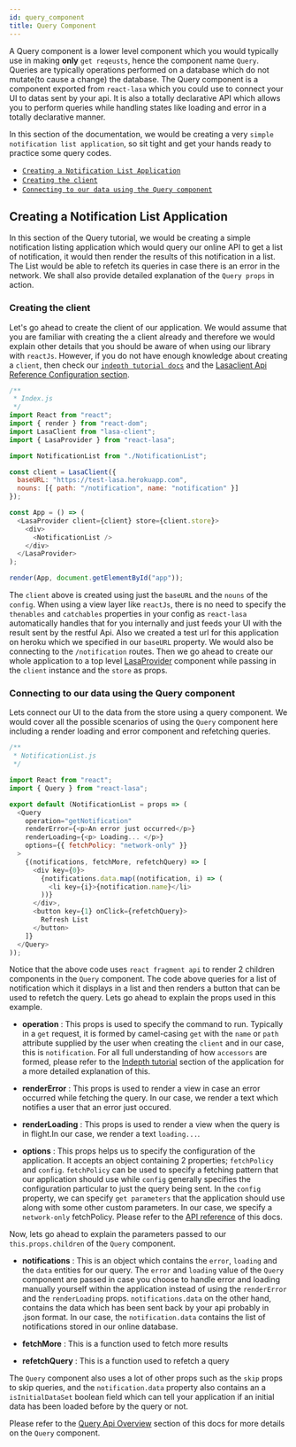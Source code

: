 ```yaml
---
id: query_component
title: Query Component
---
```


A Query component is a lower level component which you would typically use in making **only** `get reqeusts`, hence the component name `Query`. Queries are typically operations performed on a database which do not mutate(to cause a change) the database. The Query component is a component exported from `react-lasa` which you could use to connect your UI to datas sent by your api. It is also a totally declarative API which allows you to perform queries while handling states like loading and error in a totally declarative manner.

In this section of the documentation, we would be creating a very `simple notification list application`, so sit tight and get your hands ready to practice some query codes.

* [`Creating a Notification List Application`](query_component.md#creating-a-notification-list_application)
* [`Creating the client`](query_component.md#creating-the-client)
* [`Connecting to our data using the Query component`](query_component.md#connecting-to-our-data-using-the-query-component)

## Creating a Notification List Application

In this section of the Query tutorial, we would be creating a simple notification listing application which would query our online API to get a list of notification, it would then render the results of this notification in a list. The List would be able to refetch its queries in case there is an error in the network. We shall also provide detailed explanation of the `Query props` in action.

### **Creating the client**

Let's go ahead to create the client of our application. We would assume that you are familiar with creating the a client already and therefore we would explain other details that you should be aware of when using our library with `reactJs`. However, if you do not have enough knowledge about creating a `client`, then check our [`indepth tutorial docs`](lasaclient_tutorial.md) and the [Lasaclient Api Reference Configuration section](lasaclient_api_reference.md#client-configration).

```javascript
/**
 * Index.js
 */
import React from "react";
import { render } from "react-dom";
import LasaClient from "lasa-client";
import { LasaProvider } from "react-lasa";

import NotificationList from "./NotificationList";

const client = LasaClient({
  baseURL: "https://test-lasa.herokuapp.com",
  nouns: [{ path: "/notification", name: "notification" }]
});

const App = () => (
  <LasaProvider client={client} store={client.store}>
    <div>
      <NotificationList />
    </div>
  </LasaProvider>
);

render(App, document.getElementById("app"));
```

The `client` above is created using just the `baseURL` and the `nouns` of the `config`. When using a view layer like `reactJs`, there is no need to specify the `thenables` and `catchables` properties in your config as `react-lasa` automatically handles that for you internally and just feeds your UI with the result sent by the restful Api.
Also we created a test url for this application on heroku which we specified in our `baseURL` property. We would also be connecting to the `/notification` routes. Then we go ahead to create our whole application to a top level [LasaProvider](lasa_provider_component.md) component while passing in the `client` instance and the `store` as props.

### **Connecting to our data using the Query component**

Lets connect our UI to the data from the store using a query component. We would cover all the possible scenarios of using the `Query` component here including a render loading and error component and refetching queries.

```javascript
/**
 * NotificationList.js
 */

import React from "react";
import { Query } from "react-lasa";

export default (NotificationList = props => (
  <Query
    operation="getNotification"
    renderError={<p>An error just occurred</p>}
    renderLoading={<p> Loading... </p>}
    options={{ fetchPolicy: "network-only" }}
  >
    {(notifications, fetchMore, refetchQuery) => [
      <div key={0}>
        {notifications.data.map((notification, i) => (
          <li key={i}>{notification.name}</li>
        ))}
      </div>,
      <button key={1} onClick={refetchQuery}>
        Refresh List
      </button>
    ]}
  </Query>
));
```

Notice that the above code uses `react fragment api` to render 2 children components in the `Query` component. The code above queries for a list of notification which it displays in a list and then renders a button that can be used to refetch the query. Lets go ahead to explain the props used in this example.

* **operation** : This props is used to specify the command to run. Typically in a `get` request, it is formed by camel-casing `get` with the `name` or `path` attribute supplied by the user when creating the `client` and in our case, this is `notification`. For all full understanding of how `accessors` are formed, please refer to the [Indepth tutorial](query_component.md) section of the application for a more detailed explanation of this.

* **renderError** : This props is used to render a view in case an error occurred while fetching the query. In our case, we render a text which notifies a user that an error just occured.

* **renderLoading** : This props is used to render a view when the query is in flight.In our case, we render a text `loading...`.

* **options** : This props helps us to specify the configuration of the application. It accepts an object containing 2 properties; `fetchPolicy` and `config`. `fetchPolicy` can be used to specify a fetching pattern that our application should use while `config` generally specifies the configuration particular to just the query being sent. In the `config` property, we can specify `get parameters` that the application should use along with some other custom parameters. In our case, we specify a `network-only` fetchPolicy. Please refer to the [API reference](query_component_api_overview.md) of this docs.

Now, lets go ahead to explain the parameters passed to our `this.props.children` of the `Query` component.

* **notifications** : This is an object which contains the `error`, `loading` and the `data` entities for our query. The `error` and `loading` value of the `Query` component are passed in case you choose to handle error and loading manually yourself within the application instead of using the `renderError` and the `renderLoading` props. `notifications.data` on the other hand, contains the data which has been sent back by your api probably in .json format. In our case, the `notification.data` contains the list of notifications stored in our online database.

* **fetchMore** : This is a function used to fetch more results

* **refetchQuery** : This is a function used to refetch a query

The `Query` component also uses a lot of other props such as the `skip` props to skip queries, and the `notification.data` property also contains an a `isInitialDataSet` boolean field which can tell your application if an initial data has been loaded before by the query or not.

Please refer to the [Query Api Overview](query_component_api_overview.md) section of this docs for more details on the `Query` component.
